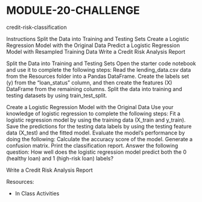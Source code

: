# MODULE-20-CHALLENGE
credit-risk-classification

Instructions
Split the Data into Training and Testing Sets
Create a Logistic Regression Model with the Original Data
Predict a Logistic Regression Model with Resampled Training Data
Write a Credit Risk Analysis Report

Split the Data into Training and Testing Sets
Open the starter code notebook and use it to complete the following steps:
Read the lending_data.csv data from the Resources folder into a Pandas DataFrame.
Create the labels set (y) from the “loan_status” column, and then create the features (X) DataFrame from the remaining columns.
Split the data into training and testing datasets by using train_test_split.

Create a Logistic Regression Model with the Original Data
Use your knowledge of logistic regression to complete the following steps:
Fit a logistic regression model by using the training data (X_train and y_train).
Save the predictions for the testing data labels by using the testing feature data (X_test) and the fitted model.
Evaluate the model’s performance by doing the following:
Calculate the accuracy score of the model.
Generate a confusion matrix.
Print the classification report.
Answer the following question: How well does the logistic regression model predict both the 0 (healthy loan) and 1 (high-risk loan) labels?

Write a Credit Risk Analysis Report

Resources:
- In Class Activities 
